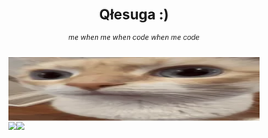 <h1 align="center">Qłesuga :)</h1>
<center>
    <h6 align="center">me when  me when code when me code</h2>
    <img src="./image/uhh.webp" style="width:100%;height:128px;"/>
    <div style="display: flex;align-items: start;">
        <img src="https://github-readme-stats-omega-five-73.vercel.app/api/top-langs/?username=Qlesuga&langs_count=20&theme=tokyonight"/>
        <img src="https://streak-stats.demolab.com/?user=Qlesuga&theme=dark&hide_total_contributions=true"/>
    </div>
</center>
